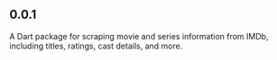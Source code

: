 ## 0.0.1

A Dart package for scraping movie and series information from IMDb, including titles, ratings, cast details, and more.
